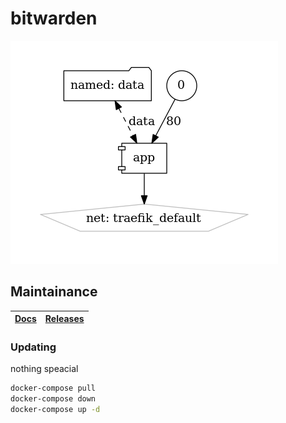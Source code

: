 # bitwarden

![Architecture](architecture.png?raw=true)

## Maintainance

| [Docs](https://github.com/dani-garcia/bitwarden_rs/wiki/Using-Docker-Compose) | [Releases](https://github.com/dani-garcia/bitwarden_rs/releases) |
| --- | --- |

### Updating

nothing speacial

```bash
docker-compose pull
docker-compose down
docker-compose up -d
```
